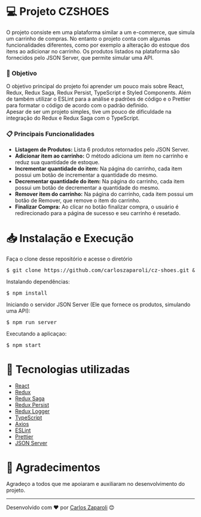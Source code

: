 <h1>💻 Projeto CZSHOES</h1>
<p>O projeto consiste em uma plataforma similar a um e-commerce, que simula um carrinho de compras. No entanto o projeto conta com algumas funcionalidades diferentes, como por exemplo a alteração do estoque dos itens ao adicionar no carrinho. Os produtos listados na plataforma são fornecidos pelo JSON Server, que permite simular uma API.<p>

<h3>📌 Objetivo</h3>
<p>O objetivo principal do projeto foi aprender um pouco mais sobre React, Redux, Redux Saga, Redux Persist, TypeScript e Styled Components. Além de também utilizar o ESLint para a análise e padrões de código e o Prettier para formatar o código de acordo com o padrão definido.<br/>Apesar de ser um projeto simples, tive um pouco de dificuldade na integração do Redux e Redux Saga com o TypeScript.</p>

<h3>📋 Principais Funcionalidades</h3>
<ul>
  <li>
    <strong>Listagem de Produtos:</strong>
    Lista 6 produtos retornados pelo JSON Server.
  </li>
  <li>
    <strong>Adicionar item ao carrinho:</strong>
    O método adiciona um item no carrinho e reduz sua quantidade de estoque.
  </li>
  <li>
    <strong>Incrementar quantidade do item:</strong>
    Na página do carrinho, cada item possui um botão de incrementar a quantidade do mesmo.
  </li>
  <li>
    <strong>Decrementar quantidade do item:</strong>
    Na página do carrinho, cada item possui um botão de decrementar a quantidade do mesmo.
  </li>
  <li>
    <strong>Remover item do carrinho:</strong>
    Na página do carrinho, cada item possui um botão de Remover, que remove o item do carrinho.
  </li>
  <li>
    <strong>Finalizar Compra:</strong>
    Ao clicar no botão finalizar compra, o usuário é redirecionado para a página de sucesso e seu carrinho é resetado.
  </li>
</ul>

<h1>📥 Instalação e Execução</h1>
<p>Faça o clone desse repositório e acesse o diretório</p>
<pre>
$ git clone https://github.com/carloszaparoli/cz-shoes.git && cd cz-shoes
</pre>
<span>Instalando dependências:</span>
<pre>
$ npm install
</pre>
<span>Iniciando o servidor JSON Server (Ele que fornece os produtos, simulando uma API):</span>
<pre>
$ npm run server
</pre>
<span>Executando a aplicaçao:</span>
<pre>
$ npm start
</pre>

<h1>🚀 Tecnologias utilizadas</h1>
<ul>
  <li>
    <a href="https://pt-br.reactjs.org/" target="_blank">React</a>
  </li>
  <li>
    <a href="https://redux.js.org/" target="_blank">Redux</a>
  </li>
  <li>
    <a href="https://redux-saga.js.org/" target="_blank">Redux Saga</a>
  </li>
  <li>
    <a href="https://www.npmjs.com/package/redux-persist" target="_blank">Redux Persist</a>
  </li>
  <li>
    <a href="https://www.npmjs.com/package/redux-logger" target="_blank">Redux Logger</a>
  </li>
  <li>
    <a href="https://www.typescriptlang.org/" target="_blank">TypeScript</a>
  </li>
  <li>
    <a href="https://github.com/axios/axios" target="_blank">Axios</a>
  </li>
  <li>
    <a href="https://eslint.org/" target="_blank">ESLint</a>
  </li>
  <li>
    <a href="https://prettier.io/" target="_blank">Prettier</a>
  </li>
  <li>
    <a href="https://www.npmjs.com/package/json-server" target="_blank">JSON Server</a>
  </li>
</ul>

<h1>🙌 Agradecimentos</h1>
<p>Agradeço a todos que me apoiaram e auxiliaram no desenvolvimento do projeto.
<hr/>
Desenvolvido com ❤️ por <a href="https://github.com/carloszaparoli/">Carlos Zaparoli</a> 😊
